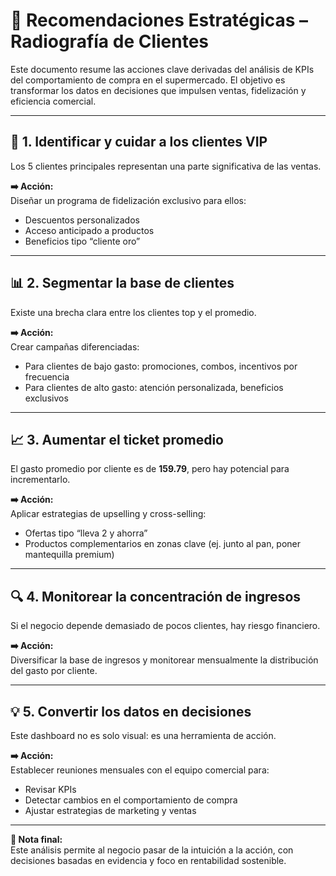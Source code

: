 # 🧠 Recomendaciones Estratégicas – Radiografía de Clientes

Este documento resume las acciones clave derivadas del análisis de KPIs del comportamiento de compra en el supermercado. El objetivo es transformar los datos en decisiones que impulsen ventas, fidelización y eficiencia comercial.

---

## 🎯 1. Identificar y cuidar a los clientes VIP

Los 5 clientes principales representan una parte significativa de las ventas.

**➡️ Acción:**  
Diseñar un programa de fidelización exclusivo para ellos:
- Descuentos personalizados  
- Acceso anticipado a productos  
- Beneficios tipo “cliente oro”

---

## 📊 2. Segmentar la base de clientes

Existe una brecha clara entre los clientes top y el promedio.

**➡️ Acción:**  
Crear campañas diferenciadas:
- Para clientes de bajo gasto: promociones, combos, incentivos por frecuencia  
- Para clientes de alto gasto: atención personalizada, beneficios exclusivos

---

## 📈 3. Aumentar el ticket promedio

El gasto promedio por cliente es de **159.79**, pero hay potencial para incrementarlo.

**➡️ Acción:**  
Aplicar estrategias de upselling y cross-selling:
- Ofertas tipo “lleva 2 y ahorra”  
- Productos complementarios en zonas clave (ej. junto al pan, poner mantequilla premium)

---

## 🔍 4. Monitorear la concentración de ingresos

Si el negocio depende demasiado de pocos clientes, hay riesgo financiero.

**➡️ Acción:**  
Diversificar la base de ingresos y monitorear mensualmente la distribución del gasto por cliente.

---

## 💡 5. Convertir los datos en decisiones

Este dashboard no es solo visual: es una herramienta de acción.

**➡️ Acción:**  
Establecer reuniones mensuales con el equipo comercial para:
- Revisar KPIs  
- Detectar cambios en el comportamiento de compra  
- Ajustar estrategias de marketing y ventas

---

**📌 Nota final:**  
Este análisis permite al negocio pasar de la intuición a la acción, con decisiones basadas en evidencia y foco en rentabilidad sostenible.
